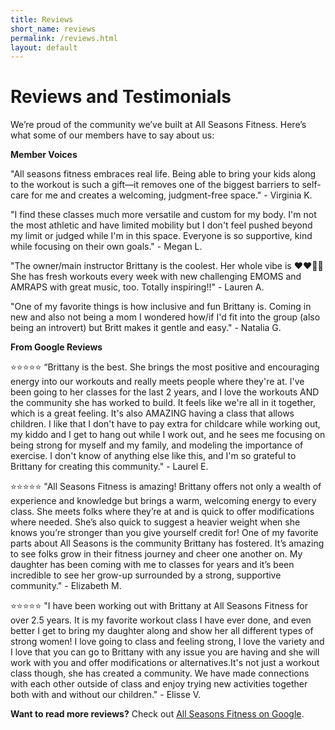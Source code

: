 ```yaml
---
title: Reviews
short_name: reviews
permalink: /reviews.html
layout: default
---
```


# Reviews and Testimonials

We’re proud of the community we’ve built at All Seasons Fitness. Here’s what some of our members have to say about us:

**Member Voices**

<span class="quote">"All seasons fitness embraces real life. Being able to bring your kids along to the workout is such a gift—it removes one of the biggest barriers to self-care for me and creates a welcoming, judgment-free space."</span> - Virginia K. 

<span class="quote">"I find these classes much more versatile and custom for my body. I'm not the most athletic and have limited mobility but I don't feel pushed beyond my limit or judged while I'm in this space. Everyone is so supportive, kind while focusing on their own goals."</span> - Megan L.

<span class="quote">"The owner/main instructor Brittany is the coolest. Her whole vibe is ❤️❤️🫶🏻  She has fresh workouts every week with new challenging EMOMS and AMRAPS with great music, too. Totally inspiring!!"</span> - Lauren A.

<span class="quote">"One of my favorite things is how inclusive and fun Brittany is. Coming in new and also not being a mom I wondered how/if I'd fit into the group (also being an introvert) but Britt makes it gentle and easy."</span> - Natalia G. 

**From Google Reviews**

⭐️⭐️⭐️⭐️⭐️ <span class="quote">“Brittany is the best. She brings the most positive and encouraging energy into our workouts and really meets people where they're at. I've been going to her classes for the last 2 years, and I love the workouts AND the community she has worked to build. It feels like we're all in it together, which is a great feeling. It's also AMAZING having a class that allows children. I like that I don't have to pay extra for childcare while working out, my kiddo and I get to hang out while I work out, and he sees me focusing on being strong for myself and my family, and modeling the importance of exercise. I don't know of anything else like this, and I'm so grateful to Brittany for creating this community."</span> - Laurel E. 

⭐️⭐️⭐️⭐️⭐️ <span class="quote">"All Seasons Fitness is amazing! Brittany offers not only a wealth of experience and knowledge but brings a warm, welcoming energy to every class. She meets folks where they’re at and is quick to offer modifications where needed. She’s also quick to suggest a heavier weight when she knows you’re stronger than you give yourself credit for! One of my favorite parts about All Seasons is the community Brittany has fostered. It’s amazing to see folks grow in their fitness journey and cheer one another on. My daughter has been coming with me to classes for years and it’s been incredible to see her grow-up surrounded by a strong, supportive community."</span> - Elizabeth M. 

⭐️⭐️⭐️⭐️⭐️ <span class="quote">"I have been working out with Brittany at All Seasons Fitness for over 2.5 years. It is my favorite workout class I have ever done, and even better I get to bring my daughter along and show her all different types of strong women! I love going to class and feeling strong, I love the variety and I love that you can go to Brittany with any issue you are having and she will work with you and offer modifications or alternatives.It's not just a workout class though, she has created a community. We have made connections with each other outside of class and enjoy trying new activities together both with and without our children."</span> - Elisse V.

**Want to read more reviews?** Check out <a href="https://share.google/zhdQcO1b18eSTSGla" target="_blank" rel="noopener noreferrer">All Seasons Fitness on Google</a>.